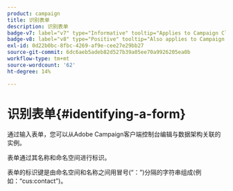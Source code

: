 ```yaml
---
product: campaign
title: 识别表单
description: 识别表单
badge-v7: label="v7" type="Informative" tooltip="Applies to Campaign Classic v7"
badge-v8: label="v8" type="Positive" tooltip="Also applies to Campaign v8"
exl-id: 0d22b0bc-8fbc-4269-af9e-cee27e29bb27
source-git-commit: 6dc6aeb5adeb82d527b39a05ee70a9926205ea0b
workflow-type: tm+mt
source-wordcount: '62'
ht-degree: 14%

---
```


# 识别表单{#identifying-a-form}



通过输入表单，您可以从Adobe Campaign客户端控制台编辑与数据架构关联的实例。

表单通过其名称和命名空间进行标识。

表单的标识键是由命名空间和名称之间用冒号(“：”)分隔的字符串组成(例如：“cus:contact”)。
